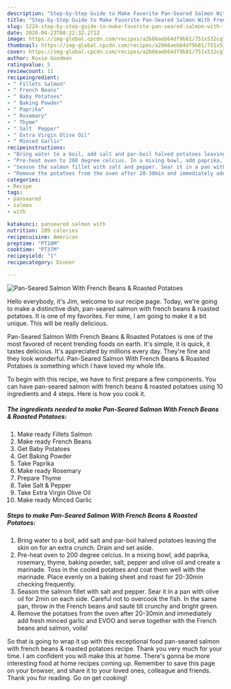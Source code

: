 ```yaml
---
description: "Step-by-Step Guide to Make Favorite Pan-Seared Salmon With French Beans &amp;amp; Roasted Potatoes"
title: "Step-by-Step Guide to Make Favorite Pan-Seared Salmon With French Beans &amp;amp; Roasted Potatoes"
slug: 1224-step-by-step-guide-to-make-favorite-pan-seared-salmon-with-french-beans-and-amp-roasted-potatoes
date: 2020-04-23T08:22:32.271Z
image: https://img-global.cpcdn.com/recipes/a2b66aeb64df9b81/751x532cq70/pan-seared-salmon-with-french-beans-roasted-potatoes-recipe-main-photo.jpg
thumbnail: https://img-global.cpcdn.com/recipes/a2b66aeb64df9b81/751x532cq70/pan-seared-salmon-with-french-beans-roasted-potatoes-recipe-main-photo.jpg
cover: https://img-global.cpcdn.com/recipes/a2b66aeb64df9b81/751x532cq70/pan-seared-salmon-with-french-beans-roasted-potatoes-recipe-main-photo.jpg
author: Roxie Goodman
ratingvalue: 5
reviewcount: 11
recipeingredient:
- " Fillets Salmon"
- " French Beans"
- " Baby Potatoes"
- " Baking Powder"
- " Paprika"
- " Rosemary"
- " Thyme"
- " Salt  Pepper"
- " Extra Virgin Olive Oil"
- " Minced Garlic"
recipeinstructions:
- "Bring water to a boil, add salt and par-boil halved potatoes leaving the skin on for an extra crunch. Drain and set aside."
- "Pre-heat oven to 200 degree celcius. In a mixing bowl, add paprika, rosemary, thyme, baking powder, salt, pepper and olive oil and create a marinade. Toss in the cooled potatoes and coat them well with the marinade. Place evenly on a baking sheet and roast for 20-30min checking frequently."
- "Season the salmon fillet with salt and pepper. Sear it in a pan with olive oil for 2min on each side. Careful not to overcook the fish. In the same pan, throw in the French beans and sauté till crunchy and bright green."
- "Remove the potatoes from the oven after 20-30min and immediately add fresh minced garlic and EVOO and serve together with the French beans and salmon, voila!"
categories:
- Recipe
tags:
- panseared
- salmon
- with

katakunci: panseared salmon with 
nutrition: 209 calories
recipecuisine: American
preptime: "PT10M"
cooktime: "PT37M"
recipeyield: "1"
recipecategory: Dinner

---
```



![Pan-Seared Salmon With French Beans &amp; Roasted Potatoes](https://img-global.cpcdn.com/recipes/a2b66aeb64df9b81/751x532cq70/pan-seared-salmon-with-french-beans-roasted-potatoes-recipe-main-photo.jpg)

Hello everybody, it's Jim, welcome to our recipe page. Today, we're going to make a distinctive dish, pan-seared salmon with french beans &amp; roasted potatoes. It is one of my favorites. For mine, I am going to make it a bit unique. This will be really delicious.



Pan-Seared Salmon With French Beans &amp; Roasted Potatoes is one of the most favored of recent trending foods on earth. It's simple, it is quick, it tastes delicious. It's appreciated by millions every day. They're fine and they look wonderful. Pan-Seared Salmon With French Beans &amp; Roasted Potatoes is something which I have loved my whole life.


To begin with this recipe, we have to first prepare a few components. You can have pan-seared salmon with french beans &amp; roasted potatoes using 10 ingredients and 4 steps. Here is how you cook it.

<!--inarticleads1-->

##### The ingredients needed to make Pan-Seared Salmon With French Beans &amp; Roasted Potatoes:

1. Make ready  Fillets Salmon
1. Make ready  French Beans
1. Get  Baby Potatoes
1. Get  Baking Powder
1. Take  Paprika
1. Make ready  Rosemary
1. Prepare  Thyme
1. Take  Salt &amp; Pepper
1. Take  Extra Virgin Olive Oil
1. Make ready  Minced Garlic




<!--inarticleads2-->

##### Steps to make Pan-Seared Salmon With French Beans &amp; Roasted Potatoes:

1. Bring water to a boil, add salt and par-boil halved potatoes leaving the skin on for an extra crunch. Drain and set aside.
1. Pre-heat oven to 200 degree celcius. In a mixing bowl, add paprika, rosemary, thyme, baking powder, salt, pepper and olive oil and create a marinade. Toss in the cooled potatoes and coat them well with the marinade. Place evenly on a baking sheet and roast for 20-30min checking frequently.
1. Season the salmon fillet with salt and pepper. Sear it in a pan with olive oil for 2min on each side. Careful not to overcook the fish. In the same pan, throw in the French beans and sauté till crunchy and bright green.
1. Remove the potatoes from the oven after 20-30min and immediately add fresh minced garlic and EVOO and serve together with the French beans and salmon, voila!




So that is going to wrap it up with this exceptional food pan-seared salmon with french beans &amp; roasted potatoes recipe. Thank you very much for your time. I am confident you will make this at home. There's gonna be more interesting food at home recipes coming up. Remember to save this page on your browser, and share it to your loved ones, colleague and friends. Thank you for reading. Go on get cooking!
